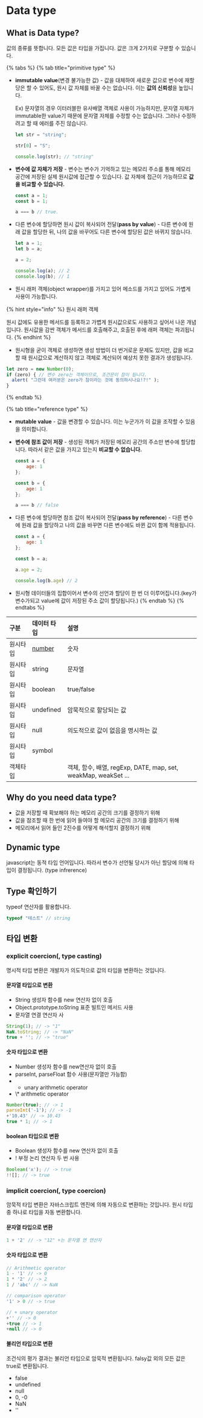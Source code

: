 # Data type

## What is Data type?

값의 종류를 뜻합니다. 모든 값은 타입을 가집니다. 값은 크게 2가지로 구분할 수 있습니다.

{% tabs %}
{% tab title="primitive type" %}
* **immutable value**\(변경 불가능한 값\) - 값을 대체하여 새로운 값으로 변수에 재할당은 할 수 있어도, 원시 값 자체를 바꿀 수는 없습니다. 이는 **값의 신뢰성**을 높입니다.

  Ex\) 문자열의 경우 이터러블한 유사배열 객체로 사용이 가능하지만, 문자열 자체가 immutable한 value기 때문에 문자열 자체를 수정할 수는 없습니다. 그러나 수정하려고 할 때 에러를 주진 않습니다.

  ```javascript
  let str = "string";

  str[0] = "S";

  console.log(str); // "string"
  ```

* **변수에 값 자체가 저장** - 변수는 변수가 기억하고 있는 메모리 주소를 통해 메모리 공간에 저장된 실제 원시값에 접근할 수 있습니다. 값 자체에 접근이 가능하므로 **값을 비교할 수 있습니다.**

  ```javascript
  const a = 1;
  const b = 1;

  a === b // true.
  ```

* 다른 변수에 할당하면 원시 값이 복사되어 전달\(**pass by value**\) - 다른 변수에 원래 값을 할당한 뒤, 나의 값을 바꾸어도 다른 변수에 할당된 값은 바뀌지 않습니다.

  ```javascript
  let a = 1;
  let b = a;

  a = 2;

  console.log(a); // 2
  console.log(b); // 1
  ```

* 원시 래퍼 객체\(object wrapper\)를 가지고 있어 메소드를 가지고 있어도 가볍게 사용이 가능합니다.

{% hint style="info" %}
원시 래퍼 객체

원시 값에도 유용한 메서드를 등록하고 가볍게 원시값으로도 사용하고 싶어서 나온 개념입니다. 원시값을 감싼 객체가 메서드를 호출해주고, 호출된 후에 래퍼 객체는 파괴됩니다.
{% endhint %}

* 원시형을 굳이 객체로 생성하면 생성 방법이 더 번거로운 문제도 있지만, 값을 비교할 때 원시값으로 계산하지 않고 객체로 계산되어 예상치 못한 결과가 생성됩니다.

```javascript
let zero = new Number(0);
if (zero) { // 변수 zero는 객체이므로, 조건문이 참이 됩니다.
  alert( "그런데 여러분은 zero가 참이라는 것에 동의하시나요!?!" );
}
```
{% endtab %}

{% tab title="reference type" %}
* **mutable value** - 값을 변경할 수 있습니다. 이는 누군가가 이 값을 조작할 수 있음을 의미합니다.
* **변수에 참조 값이 저장** - 생성된 객체가 저장된 메모리 공간의 주소만 변수에 할당합니다. 따라서 같은 값을 가지고 있는지 **비교할 수 없습니다.**

  ```javascript
  const a = {
      age: 1
  };

  const b = {
      age: 1
  };

  a === b // false
  ```

* 다른 변수에 할당하면 참조 값이 복사되어 전달\(**pass by reference**\) - 다른 변수에 원래 값을 할당하고 나의 값을 바꾸면 다른 변수에도 바뀐 값이 함께 적용됩니다.

  ```javascript
  const a = {
      age: 1
  };

  const b = a;

  a.age = 2;

  console.log(b.age) // 2
  ```

* 원시형 데이터들의 집합이어서 변수의 선언과 할당이 한 번 더 이루어집니다.\(key가 변수가되고 value에 값이 저장된 주소 값이 할당됩니다.\)
{% endtab %}
{% endtabs %}

| 구분 | 데이터 타입 | 설명 |
| :--- | :--- | :--- |
| 원시타입 | [number](https://dev-sujeong.gitbook.io/javascript/basic-syntax/index/data-type/number) | 숫자 |
| 원시타입 | string | 문자열 |
| 원시타입 | boolean | true/false |
| 원시타입 | undefined | 암묵적으로 할당되는 값 |
| 원시타입 | null | 의도적으로 값이 없음을 명시하는 값 |
| 원시타입 | symbol |  |
| 객체타입 |  | 객체, 함수, 배열, regExp, DATE, map, set, weakMap, weakSet ... |

## Why do you need data type?

* 값을 저장할 때 확보해야 하는 메모리 공간의 크기를 결정하기 위해
* 값을 참조할 때 한 번에 읽어 들여야 할 메모리 공간의 크기를 결정하기 위해
* 메모리에서 읽어 들인 2진수를 어떻게 해석할지 결정하기 위해

## Dynamic type

javascript는 동적 타입 언어입니다. 따라서 변수가 선언될 당시가 아닌 할당에 의해 타입이 결정됩니다. \(type infrerence\)

## Type 확인하기

typeof 연산자를 활용합니다.

```javascript
typeof "테스트" // string
```

## 타입 변환

### explicit coercion\(, type casting\)

명시적 타입 변환은 개발자가 의도적으로 값의 타입을 변환하는 것입니다.

#### 문자열 타입으로 변환

* String 생성자 함수를 new 연산자 없이 호출
* Object.prototype.toString 표준 빌트인 메서드 사용
* 문자열 연결 연산자 사

```javascript
String(1); // -> "1"
NaN.toString; // -> "NaN"
true + ''; // -> "true"
```

#### 숫자 타입으로 변환

* Number 생성자 함수를 new연산자 없이 호출
* parseInt, parseFloat 함수 사용\(문자열만 가능함\)
* * unary arithmetic operator
* \\* arithmetic operator

```javascript
Number(true); // -> 1
parseInt('-1'); // -> -1
+'10.43' // -> 10.43
true * 1; // -> 1
```

#### boolean 타입으로 변환

* Boolean 생성자 함수를 new 연산자 없이 호출
* ! 부정 논리 연산자 두 번 사용

```javascript
Boolean('x'); // -> true
!![]; // -> true
```

### implicit coercion\(, type coercion\)

암묵적 타입 변환은 자바스크립트 엔진에 의해 자동으로 변환하는 것입니다. 원시 타입 중 하나로 타입을 자동 변환합니다.

#### 문자열 타입으로 변환

```javascript
1 + '2' // -> "12" +는 문자열 연 연산자
```

#### 숫자 타입으로 변환

```javascript
// Arithmetic operator
1 - '1' // -> 0
1 * '2' // -> 2
1 / 'abc' // -> NaN

// comparison operator
'1' > 0 // -> true

// + unary operator
+'' // -> 0
+true // -> 1
+null // -> 0
```

#### 불리언 타입으로 변환

조건식의 평가 결과는 불리언 타입으로 암묵적 변환됩니다. falsy값 외의 모든 값은 true로 변환됩니다.

* false
* undefined
* null
* 0, -0
* NaN
* ''

